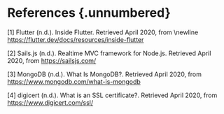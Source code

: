 # References {.unnumbered}
[1] Flutter (n.d.). Inside Flutter. Retrieved
April 2020, from \newline
https://flutter.dev/docs/resources/inside-flutter

[2] Sails.js (n.d.). Realtime MVC framework for Node.js. Retrieved
April 2020, from https://sailsjs.com/

[3] MongoDB (n.d.). What Is MongoDB?. Retrieved
April 2020, from https://www.mongodb.com/what-is-mongodb

[4] digicert (n.d.). What is an SSL certificate?. Retrieved
April 2020, from https://www.digicert.com/ssl/


